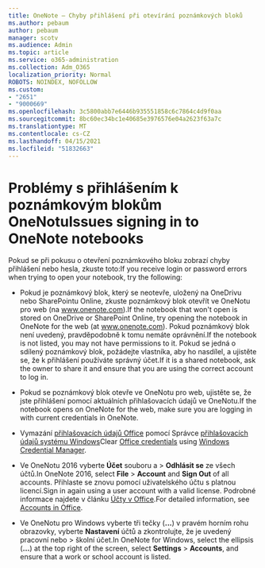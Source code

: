 ```yaml
---
title: OneNote – Chyby přihlášení při otevírání poznámkových bloků
ms.author: pebaum
author: pebaum
manager: scotv
ms.audience: Admin
ms.topic: article
ms.service: o365-administration
ms.collection: Adm_O365
localization_priority: Normal
ROBOTS: NOINDEX, NOFOLLOW
ms.custom:
- "2651"
- "9000669"
ms.openlocfilehash: 3c5800abb7e6446b935551858c6c7864c4d9f0aa
ms.sourcegitcommit: 8bc60ec34bc1e40685e3976576e04a2623f63a7c
ms.translationtype: MT
ms.contentlocale: cs-CZ
ms.lasthandoff: 04/15/2021
ms.locfileid: "51832663"
---
```

# <a name="issues-signing-in-to-onenote-notebooks"></a><span data-ttu-id="80614-102">Problémy s přihlášením k poznámkovým blokům OneNotu</span><span class="sxs-lookup"><span data-stu-id="80614-102">Issues signing in to OneNote notebooks</span></span>

<span data-ttu-id="80614-103">Pokud se při pokusu o otevření poznámkového bloku zobrazí chyby přihlášení nebo hesla, zkuste toto:</span><span class="sxs-lookup"><span data-stu-id="80614-103">If you receive login or password errors when trying to open your notebook, try the following:</span></span>

- <span data-ttu-id="80614-104">Pokud je poznámkový blok, který se neotevře, uložený na OneDrivu nebo SharePointu Online, zkuste poznámkový blok otevřít ve OneNotu pro web (na www.onenote.com).</span><span class="sxs-lookup"><span data-stu-id="80614-104">If the notebook that won't open is stored on OneDrive or SharePoint Online, try opening the notebook in OneNote for the web (at www.onenote.com).</span></span> <span data-ttu-id="80614-105">Pokud poznámkový blok není uvedený, pravděpodobně k tomu nemáte oprávnění.</span><span class="sxs-lookup"><span data-stu-id="80614-105">If the notebook is not listed, you may not have permissions to it.</span></span> <span data-ttu-id="80614-106">Pokud se jedná o sdílený poznámkový blok, požádejte vlastníka, aby ho nasdílel, a ujistěte se, že k přihlášení používáte správný účet.</span><span class="sxs-lookup"><span data-stu-id="80614-106">If it is a shared notebook, ask the owner to share it and ensure that you are using the correct account to log in.</span></span>

- <span data-ttu-id="80614-107">Pokud se poznámkový blok otevře ve OneNotu pro web, ujistěte se, že jste přihlášení pomocí aktuálních přihlašovacích údajů ve OneNotu.</span><span class="sxs-lookup"><span data-stu-id="80614-107">If the notebook opens on OneNote for the web, make sure you are logging in with current credentials in OneNote.</span></span> 

- <span data-ttu-id="80614-108">Vymazání [přihlašovacích údajů Office](https://docs.microsoft.com/office/troubleshoot/error-messages/another-account-already-signed-in#step-3-clear-cached-credentials-on-the-computer) pomocí Správce [přihlašovacích údajů systému Windows](https://support.microsoft.com/help/4026814/windows-accessing-credential-manager)</span><span class="sxs-lookup"><span data-stu-id="80614-108">Clear [Office credentials](https://docs.microsoft.com/office/troubleshoot/error-messages/another-account-already-signed-in#step-3-clear-cached-credentials-on-the-computer) using [Windows Credential Manager](https://support.microsoft.com/help/4026814/windows-accessing-credential-manager).</span></span>

- <span data-ttu-id="80614-109">Ve OneNotu 2016 vyberte **Účet** souboru a  >   **Odhlásit se** ze všech účtů.</span><span class="sxs-lookup"><span data-stu-id="80614-109">In OneNote 2016, select **File** > **Account** and **Sign Out** of all accounts.</span></span> <span data-ttu-id="80614-110">Přihlaste se znovu pomocí uživatelského účtu s platnou licencí.</span><span class="sxs-lookup"><span data-stu-id="80614-110">Sign in again using a user account with a valid license.</span></span> <span data-ttu-id="80614-111">Podrobné informace najdete v článku [Účty v Office](https://support.office.com/article/accounts-in-office-628ea040-f265-49de-b986-be09c3ebf8a9).</span><span class="sxs-lookup"><span data-stu-id="80614-111">For detailed information, see [Accounts in Office](https://support.office.com/article/accounts-in-office-628ea040-f265-49de-b986-be09c3ebf8a9).</span></span>

- <span data-ttu-id="80614-112">Ve OneNotu pro Windows vyberte tři tečky (**...**) v pravém horním rohu obrazovky, vyberte **Nastavení** účtů a zkontrolujte, že je uvedený pracovní nebo  >  školní účet.</span><span class="sxs-lookup"><span data-stu-id="80614-112">In OneNote for Windows, select the ellipsis (**…**) at the top right of the screen, select **Settings** > **Accounts**, and ensure that a work or school account is listed.</span></span>